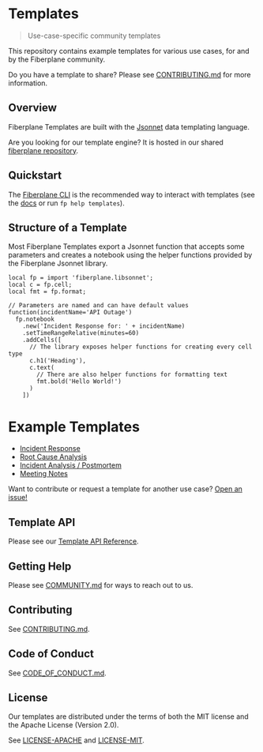 # Templates

> Use-case-specific community templates

This repository contains example templates for various use cases, for and by the
Fiberplane community.

Do you have a template to share? Please see [CONTRIBUTING.md](CONTRIBUTING.md)
for more information.

## Overview

Fiberplane Templates are built with the [Jsonnet](https://jsonnet.org/) data
templating language.

Are you looking for our template engine? It is hosted in our
shared [fiberplane repository](fp-templates).

## Quickstart

The [Fiberplane CLI](https://github.com/fiberplane/fp) is the recommended way to
interact with templates (see the
[docs](https://github.com/fiberplane/fp#templates) or run `fp help templates`).

## Structure of a Template

Most Fiberplane Templates export a Jsonnet function that accepts some parameters
and creates a notebook using the helper functions provided by the Fiberplane
Jsonnet library.

```jsonnet
local fp = import 'fiberplane.libsonnet';
local c = fp.cell;
local fmt = fp.format;

// Parameters are named and can have default values
function(incidentName='API Outage')
  fp.notebook
    .new('Incident Response for: ' + incidentName)
    .setTimeRangeRelative(minutes=60)
    .addCells([
      // The library exposes helper functions for creating every cell type
      c.h1('Heading'),
      c.text(
        // There are also helper functions for formatting text
        fmt.bold('Hello World!')
      )
    ])
```

# Example Templates

- [Incident Response](/templates/incident-response)
- [Root Cause Analysis](templates/root-cause-analysis)
- [Incident Analysis / Postmortem](templates/incident-analysis)
- [Meeting Notes](templates/meeting-notes)

Want to contribute or request a template for another use case?
[Open an issue!](https://github.com/fiberplane/templates/issues/new/choose)

## Template API

Please see our [Template API Reference](template-api).

## Getting Help

Please see [COMMUNITY.md](fp-com) for ways to reach out to us.

## Contributing

See [CONTRIBUTING.md](CONTRIBUTING.md).

## Code of Conduct

See [CODE_OF_CONDUCT.md](fp-coc).

## License

Our templates are distributed under the terms of both the MIT license and the
Apache License (Version 2.0).

See [LICENSE-APACHE](LICENSE-APACHE) and [LICENSE-MIT](LICENSE-MIT).

[fp-com]: https://github.com/fiberplane/fiberplane/blob/main/COMMUNITY.md
[fp-coc]: https://github.com/fiberplane/fiberplane/blob/main/CODE_OF_CONDUCT.md
[fp-templates]: https://github.com/fiberplane/fiberplane/blob/main/fiberplane-templates
[template-api]: https://docs.fiberplane.com/reference/templates-api
